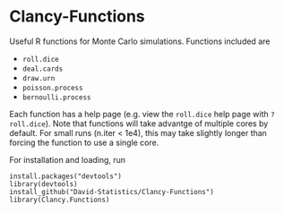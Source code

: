 # Clancy-Functions
Useful R functions for Monte Carlo simulations. Functions included are

- `roll.dice`
- `deal.cards`
- `draw.urn`
- `poisson.process`
- `bernoulli.process`

Each function has a help page (e.g. view the `roll.dice` help page with `?roll.dice`). Note that functions will take advantge of multiple cores by default. For small runs (n.iter < 1e4), this may take slightly longer than forcing the function to use a single core.

For installation and loading, run

```
install.packages("devtools")
library(devtools)
install_github("David-Statistics/Clancy-Functions")
library(Clancy.Functions)
```
